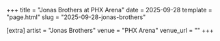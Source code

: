 +++
title = "Jonas Brothers at PHX Arena"
date = 2025-09-28
template = "page.html"
slug = "2025-09-28-jonas-brothers"

[extra]
artist = "Jonas Brothers"
venue = "PHX Arena"
venue_url = ""
+++
